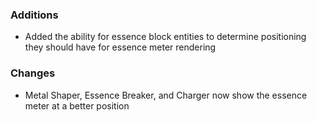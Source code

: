 ### Additions
- Added the ability for essence block entities to determine positioning they should have for essence meter rendering

### Changes
- Metal Shaper, Essence Breaker, and Charger now show the essence meter at a better position
